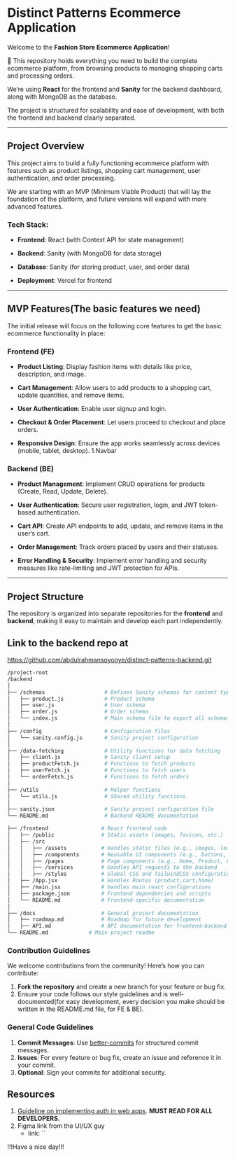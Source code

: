 # Distinct Patterns Ecommerce Application

Welcome to the **Fashion Store Ecommerce Application**! 


🎉 This repository holds everything you need to build the complete ecommerce platform, from browsing products to managing shopping carts and processing orders.



 We’re using **React** for the frontend and **Sanity** for the backend dashboard, along with MongoDB as the database. 
 
 
 The project is structured for scalability and ease of development, with both the frontend and backend clearly separated.

---

## Project Overview

This project aims to build a fully functioning ecommerce platform with features such as product listings, shopping cart management, user authentication, and order processing. 


We are starting with an MVP (Minimum Viable Product) that will lay the foundation of the platform, and future versions will expand with more advanced features.

### Tech Stack:

- **Frontend**: React (with Context API for state management)

- **Backend**: Sanity (with MongoDB for data storage)

- **Database**: Sanity (for storing product, user, and order data)

- **Deployment**: Vercel for frontend

---

## MVP Features(The basic features we need)

The initial release will focus on the following core features to get the basic ecommerce functionality in place:

### Frontend (FE)
- **Product Listing**: Display fashion items with details like price, description, and image.

- **Cart Management**: Allow users to add products to a shopping cart, update quantities, and remove items.

- **User Authentication**: Enable user signup and login.

- **Checkout & Order Placement**: Let users proceed to checkout and place orders.

- **Responsive Design**: Ensure the app works seamlessly across devices (mobile, tablet, desktop).
1.Navbar
### Backend (BE)
- **Product Management**: Implement CRUD operations for products (Create, Read, Update, Delete).

- **User Authentication**: Secure user registration, login, and JWT token-based authentication.

- **Cart API**: Create API endpoints to add, update, and remove items in the user’s cart.

- **Order Management**: Track orders placed by users and their statuses.

- **Error Handling & Security**: Implement error handling and security measures like rate-limiting and JWT protection for APIs.

---

## Project Structure

The repository is organized into separate repositories for the **frontend** and **backend**, making it easy to maintain and develop each part independently.


## Link to the backend repo at
 https://github.com/abdulrahmansoyooye/distinct-patterns-backend.git



```bash
/project-root
/backend
│
├── /schemas                   # Defines Sanity schemas for content types
│   ├── product.js             # Product schema
│   ├── user.js                # User schema
│   ├── order.js               # Order schema
│   └── index.js               # Main schema file to export all schemas
│
├── /config                    # Configuration files
│   └── sanity.config.js       # Sanity project configuration
│
├── /data-fetching             # Utility functions for data fetching
│   ├── client.js              # Sanity client setup
│   ├── productFetch.js        # Functions to fetch products
│   ├── userFetch.js           # Functions to fetch users
│   └── orderFetch.js          # Functions to fetch orders
│
├── /utils                     # Helper functions
│   └── utils.js               # Shared utility functions
│
├── sanity.json                # Sanity project configuration file
└── README.md                  # Backend README documentation

├── /frontend                 # React frontend code
│   ├── /public               # Static assets (images, favicon, etc.)
│   ├── /src
│   │   ├── /assets           # Handles static files (e.g., images, loaders, videos)
│   │   ├── /components       # Reusable UI components (e.g., buttons, product cards)
│   │   ├── /pages            # Page components (e.g., Home, Product, Cart)
│   │   ├── /services         # Handles API requests to the backend
│   │   ├── /styles           # Global CSS and TailwindCSS configurations
│   ├── /App.jsx              # Handles Routes (product,cart,home)
│   ├── /main.jsx             # Handles main react configurations 
│   ├── package.json          # Frontend dependencies and scripts
│   └── README.md             # Frontend-specific documentation
│
├── /docs                     # General project documentation
│   ├── roadmap.md            # Roadmap for future development
│   ├── API.md                # API documentation for frontend-backend interaction
└── README.md             # Main project readme  

```


### Contribution Guidelines

We welcome contributions from the community! Here’s how you can contribute:

1. **Fork the repository** and create a new branch for your feature or bug fix.
2. Ensure your code follows our style guidelines and is well-documented(for easy development, every decision you make should be written in the README.md file, for FE & BE).




### General Code Guidelines

1. **Commit Messages**: Use [better-commits](https://github.com/Everduin94/better-commits) for structured commit messages.
2. **Issues**: For every feature or bug fix, create an issue and reference it in your commit.
3. **Optional**: Sign your commits for additional security.


## Resources
1. [Guideline on implementing auth in web apps](https://thecopenhagenbook.com/). **MUST READ FOR ALL DEVELOPERS.**
2. Figma link from the UI/UX guy
   - link: ``


!!!Have a nice day!!!